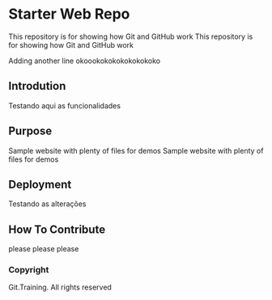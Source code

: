 # Starter Web Repo

This repository is for showing how Git and GitHub work
This repository is for showing how Git and GitHub work

Adding another line
okoookokokokokokokoko

## Introdution

Testando aqui as funcionalidades

## Purpose

Sample website with plenty of files for demos
Sample website with plenty of files for demos

## Deployment

Testando as alterações

## How To Contribute

please please please

### Copyright

Git.Training. All rights reserved